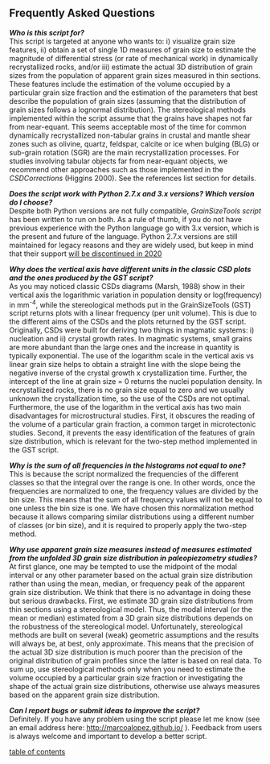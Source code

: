 Frequently Asked Questions
-------------

***Who is this script for?***  
This script is targeted at anyone who wants to: i) visualize grain size features, ii) obtain a set of single 1D measures of grain size to estimate the magnitude of differential stress (or rate of mechanical work) in dynamically recrystallized rocks, and/or iii) estimate the actual 3D distribution of grain sizes from the population of apparent grain sizes measured in thin sections. These features include the estimation of the volume occupied by a particular grain size fraction and the estimation of the parameters that best describe the population of grain sizes (assuming that the distribution of grain sizes follows a lognormal distribution). The stereological methods implemented within the script assume that the grains have shapes not far from near-equant. This seems acceptable most of the time for common dynamically recrystallized non-tabular grains in crustal and mantle shear zones such as olivine, quartz, feldspar, calcite or ice when bulging (BLG) or sub-grain rotation (SGR) are the main recrystallization processes. For studies involving tabular objects far from near-equant objects, we recommend other approaches such as those implemented in the *CSDCorrections* (Higgins 2000). See the references list section for details.

***Does the script work with Python 2.7.x and 3.x versions? Which version do I choose?***  
Despite both Python versions are not fully compatible, *GrainSizeTools script* has been written to run on both. As a rule of thumb, if you do not have previous experience with the Python language go with 3.x version, which is the present and future of the language. Python 2.7.x versions are still maintained for legacy reasons and they are widely used, but keep in mind that their support [will be discontinued in 2020](https://pythonclock.org/)

***Why does the vertical axis have different units in the classic CSD plots and the ones produced by the GST script?***  
As you may noticed classic CSDs diagrams (Marsh, 1988) show in their vertical axis the logarithmic variation in population density or log(frequency) in mm<sup>-4</sup>, while the stereological methods put in the GrainSizeTools (GST) script returns plots with a linear frequency (per unit volume). This is due to the different aims of the CSDs and the plots returned by the GST script. Originally, CSDs were built for deriving two things in magmatic systems: i) nucleation and ii) crystal growth rates. In magmatic systems, small grains are more abundant than the large ones and the increase in quantity is typically exponential. The use of the logarithm scale in the vertical axis vs linear grain size helps to obtain a straight line with the slope being the negative inverse of the crystal growth x crystallization time. Further, the intercept of the line at grain size = 0 returns the nuclei population density. In recrystallized rocks, there is no grain size equal to zero and we usually unknown the crystallization time, so the use of the CSDs are not optimal. Furthermore, the use of the logarithm in the vertical axis has two main disadvantages for microstructural studies. First, it obscures the reading of the volume of a particular grain fraction, a common target in microtectonic studies. Second, it prevents the easy identification of the features of grain size distribution, which is relevant for the two-step method implemented in the GST script.

***Why is the sum of all frequencies in the histograms not equal to one?***  
This is because the script normalized the frequencies of the different classes so that the integral over the range is one. In other words, once the frequencies are normalized to one, the frequency values are divided by the bin size. This means that the sum of all frequency values will not be equal to one unless the bin size is one. We have chosen this normalization method because it allows comparing similar distributions using a different number of classes (or bin size), and it is required to properly apply the two-step method.

***Why use apparent grain size measures instead of measures estimated from the unfolded 3D grain size distribution in paleopiezometry studies?***  
At first glance, one may be tempted to use the midpoint of the modal interval or any other parameter based on the actual grain size distribution rather than using the mean, median, or frequency peak of the apparent grain size distribution. We think that there is no advantage in doing these but serious drawbacks. First, we estimate 3D grain size distributions from thin sections using a stereological model. Thus, the modal interval (or the mean or median) estimated from a 3D grain size distributions depends on the robustness of the stereological model. Unfortunately, stereological methods are built on several (weak) geometric assumptions and the results will always be, at best, only approximate. This means that the precision of the actual 3D size distribution is much poorer than the precision of the original distribution of grain profiles since the latter is based on real data. To sum up, use stereological methods only when you need to estimate the volume occupied by a particular grain size fraction or investigating the shape of the actual grain size distributions, otherwise use always measures based on the apparent grain size distribution.

***Can I report bugs or submit ideas to improve the script?***  
Definitely. If you have any problem using the script please let me know (see an email address here: http://marcoalopez.github.io/ ). Feedback from users is always welcome and important to develop a better script.

[table of contents](https://github.com/marcoalopez/GrainSizeTools/blob/master/DOCS/tableOfContents.md)
